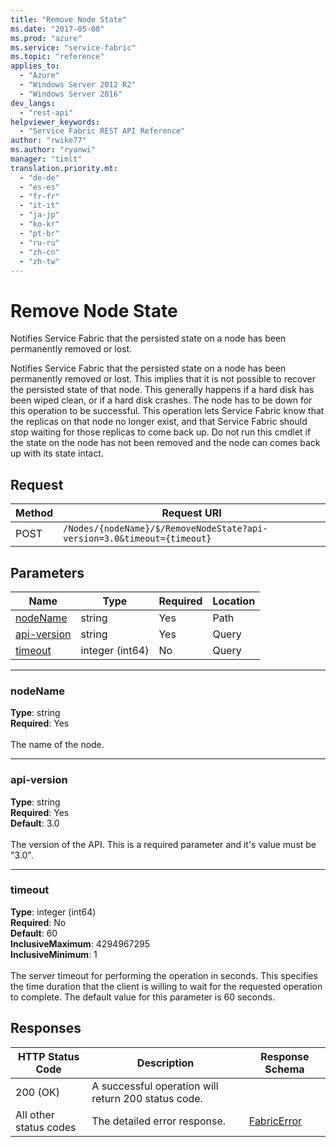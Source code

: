 ```yaml
---
title: "Remove Node State"
ms.date: "2017-05-08"
ms.prod: "azure"
ms.service: "service-fabric"
ms.topic: "reference"
applies_to: 
  - "Azure"
  - "Windows Server 2012 R2"
  - "Windows Server 2016"
dev_langs: 
  - "rest-api"
helpviewer_keywords: 
  - "Service Fabric REST API Reference"
author: "rwike77"
ms.author: "ryanwi"
manager: "timlt"
translation.priority.mt: 
  - "de-de"
  - "es-es"
  - "fr-fr"
  - "it-it"
  - "ja-jp"
  - "ko-kr"
  - "pt-br"
  - "ru-ru"
  - "zh-cn"
  - "zh-tw"
---
```

# Remove Node State
Notifies Service Fabric that the persisted state on a node has been permanently removed or lost.

Notifies Service Fabric that the persisted state on a node has been permanently removed or lost.  This implies that it is not possible to recover the persisted state of that node. This generally happens if a hard disk has been wiped clean, or if a hard disk crashes. The node has to be down for this operation to be successful. This operation lets Service Fabric know that the replicas on that node no longer exist, and that Service Fabric should stop waiting for those replicas to come back up. Do not run this cmdlet if the state on the node has not been removed and the node can comes back up with its state intact.

## Request
| Method | Request URI |
| ------ | ----------- |
| POST | `/Nodes/{nodeName}/$/RemoveNodeState?api-version=3.0&timeout={timeout}` |


## Parameters
| Name | Type | Required | Location |
| --- | --- | --- | --- |
| [nodeName](#nodename) | string | Yes | Path |
| [api-version](#api-version) | string | Yes | Query |
| [timeout](#timeout) | integer (int64) | No | Query |

____
### nodeName
__Type__: string <br/>
__Required__: Yes<br/>
<br/>
The name of the node.

____
### api-version
__Type__: string <br/>
__Required__: Yes<br/>
__Default__: 3.0 <br/>
<br/>
The version of the API. This is a required parameter and it's value must be "3.0".

____
### timeout
__Type__: integer (int64) <br/>
__Required__: No<br/>
__Default__: 60 <br/>
__InclusiveMaximum__: 4294967295 <br/>
__InclusiveMinimum__: 1 <br/>
<br/>
The server timeout for performing the operation in seconds. This specifies the time duration that the client is willing to wait for the requested operation to complete. The default value for this parameter is 60 seconds.

## Responses

| HTTP Status Code | Description | Response Schema |
| --- | --- | --- |
| 200 (OK) | A successful operation will return 200 status code.<br/> |  |
| All other status codes | The detailed error response.<br/> | [FabricError](sfclient-model-fabricerror.md) |

